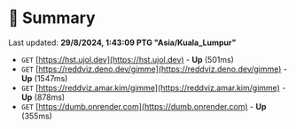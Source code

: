 # 📖 Summary
Last updated: **29/8/2024, 1:43:09 PTG "Asia/Kuala_Lumpur"**

- `GET` [https://hst.ujol.dev](https://hst.ujol.dev) - **Up** (501ms)
- `GET` [https://reddviz.deno.dev/gimme](https://reddviz.deno.dev/gimme) - **Up** (1547ms)
- `GET` [https://reddviz.amar.kim/gimme](https://reddviz.amar.kim/gimme) - **Up** (878ms)
- `GET` [https://dumb.onrender.com](https://dumb.onrender.com) - **Up** (355ms)
